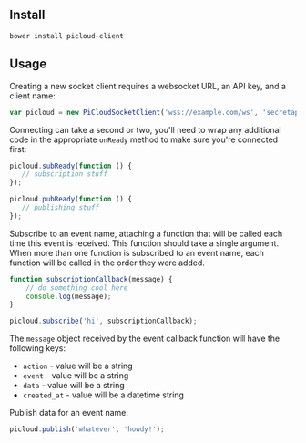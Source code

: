 ## Install

```
bower install picloud-client
```

## Usage

Creating a new socket client requires a websocket URL, an API key, and a client name:
```javascript
var picloud = new PiCloudSocketClient('wss://example.com/ws', 'secretapikey', 'My-PiCloud-Thing');
```

Connecting can take a second or two, you'll need to wrap any additional code in the appropriate `onReady` method to make sure you're connected first:
```javascript
picloud.subReady(function () {
   // subscription stuff
});

picloud.pubReady(function () {
   // publishing stuff
});
```

Subscribe to an event name, attaching a function that will be called each time this event is received. This function should take a single argument. When more than one function is subscribed to an event name, each function will be called in the order they were added.
```javascript
function subscriptionCallback(message) {
    // do something cool here
    console.log(message);
}

picloud.subscribe('hi', subscriptionCallback);
```

 The `message` object received by the event callback function will have the following keys:
 * `action` - value will be a string
 * `event` - value will be a string
 * `data` - value will be a string
 * `created_at` - value will be a datetime string

Publish data for an event name:

```javascript
picloud.publish('whatever', 'howdy!');
```
